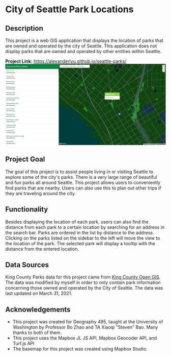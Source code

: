# City of Seattle Park Locations

## Description 
This project is a web GIS application that displays the location of parks that are owned and operated by the city of Seattle. This application does not display parks that are owned and operated by other entities within Seattle. 

**Project Link:** https://alexanderlyu.github.io/seattle-parks/
![image of application](img/map.png)

## Project Goal 
The goal of this project is to assist people living in or visiting Seattle to explore some of the city's parks. There is a very large range of beautiful and fun parks all around Seattle. This project allows users to conveniently find parks that are nearby. Users can also use this to plan out other trips if they are traveling around the city.

## Functionality
 Besides displaying the location of each park, users can also find the distance from each park to a certain location by searching for an address in the search bar. Parks are ordered in the list by distance to the address. Clicking on the parks listed on the sidebar to the left will move the view to the location of the park. The selected park will display a tooltip with the distance from the entered location.

## Data Sources
King County Parks data for this project came from [King County Open GIS](https://gis-kingcounty.opendata.arcgis.com/). The data was modified by myself in order to only contain park information concerning those owned and operated by the City of Seattle. The data was last updated on March 31, 2021. 


## Acknowledgements

- This project was created for Geography 495, taught at the University of Washington by Professor Bo Zhao and TA Xiaoqi "Steven" Bao. Many thanks to both of them. 
- This project uses the Mapbox JL JS API, Mapbox Geocoder API, and Turf.js API
- The basemap for this project was created using Mapbox Studio. 
